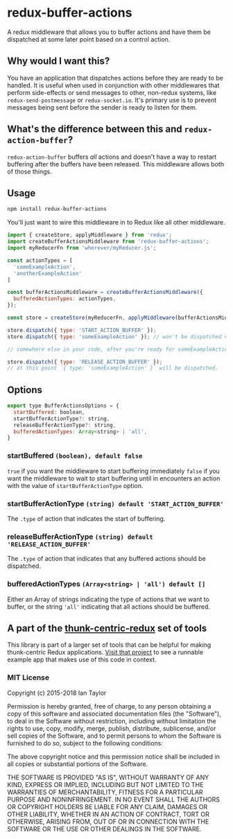 # redux-buffer-actions
A redux middleware that allows you to buffer actions and have them be dispatched at some later point based on a control action.

## Why would I want this?
You have an application that dispatches actions before they are ready to be handled.  It is useful when used in conjunction with other middlewares that perform side-effects or send messages to other, non-redux systems, like `redux-send-postmessage` or `redux-socket.io`.  It's primary use is to prevent messages being sent before the sender is ready to listen for them.

## What's the difference between this and `redux-action-buffer`? 
`redux-action-buffer` buffers *all* actions and doesn't have a way to restart buffering after the buffers have been released.  This middleware allows both of those things.

## Usage

```bash
npm install redux-buffer-actions
```

You'll just want to wire this middleware in to Redux like all other middleware.
```js
import { createStore, applyMiddleware } from 'redux';
import createBufferActionsMiddleware from 'redux-buffer-actions';
import myReducerFn from 'wherever/myReducer.js';

const actionTypes = [
  'someExampleAction',
  'anotherExampleAction'
]

const bufferActionsMiddleware = createBufferActionsMiddleware({
  bufferedActionTypes: actionTypes,
});

const store = createStore(myReducerFn, applyMiddleware(bufferActionsMiddleware));

store.dispatch({ type: 'START_ACTION_BUFFER' });
store.dispatch({ type: 'someExampleAction' }); // won't be dispatched now, buffered until later

// somewhere else in your code, after you're ready for someExampleAction to be dispatched...

store.dispatch({ type: 'RELEASE_ACTION_BUFFER' });
// at this point `{ type: 'someExampleAction' }` will be dispatched.

```

## Options
```js
export type BufferActionsOptions = {
  startBuffered: boolean,
  startBufferActionType?: string,
  releaseBufferActionType?: string,
  bufferedActionTypes: Array<string> | 'all',
}
```
### startBuffered `(boolean), default false`
`true` if you want the middleware to start buffering immediately
`false` if you want the middleware to wait to start buffering until in encounters an action with the value of `startBufferActionType` option.

### startBufferActionType `(string) default 'START_ACTION_BUFFER'`
The `.type` of action that indicates the start of buffering.

### releaseBufferActionType `(string) default 'RELEASE_ACTION_BUFFER'`
The `.type` of action that indicates that any buffered actions should be dispatched.

### bufferedActionTypes `(Array<string> | 'all') default []`
Either an Array of strings indicating the type of actions that we want to buffer, or the string `'all'` indicating that all actions should be buffered. 


## A part of the [thunk-centric-redux](//github.com/itaylor/thunk-centric-redux) set of tools
This library is part of a larger set of tools that can be helpful for making thunk-centric Redux applications.  [Visit that project](//github.com/itaylor/thunk-centric-redux) to see a runnable example app that makes use of this code in context.

### MIT License
Copyright (c) 2015-2018 Ian Taylor

Permission is hereby granted, free of charge, to any person obtaining a copy of this software and associated documentation files (the "Software"), to deal in the Software without restriction, including without limitation the rights to use, copy, modify, merge, publish, distribute, sublicense, and/or sell copies of the Software, and to permit persons to whom the Software is furnished to do so, subject to the following conditions:

The above copyright notice and this permission notice shall be included in all copies or substantial portions of the Software.

THE SOFTWARE IS PROVIDED "AS IS", WITHOUT WARRANTY OF ANY KIND, EXPRESS OR IMPLIED, INCLUDING BUT NOT LIMITED TO THE WARRANTIES OF MERCHANTABILITY, FITNESS FOR A PARTICULAR PURPOSE AND NONINFRINGEMENT. IN NO EVENT SHALL THE AUTHORS OR COPYRIGHT HOLDERS BE LIABLE FOR ANY CLAIM, DAMAGES OR OTHER LIABILITY, WHETHER IN AN ACTION OF CONTRACT, TORT OR OTHERWISE, ARISING FROM, OUT OF OR IN CONNECTION WITH THE SOFTWARE OR THE USE OR OTHER DEALINGS IN THE SOFTWARE.
